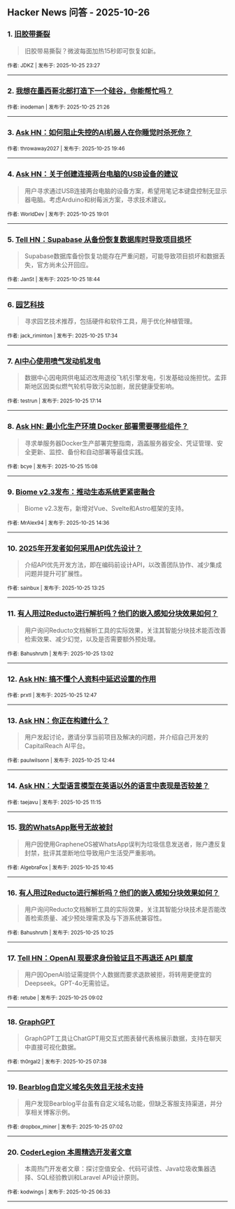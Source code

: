 ## Hacker News 问答 - 2025-10-26


### 1. [旧胶带撕裂](https://news.ycombinator.com/item?id=45707756)
> 旧胶带易撕裂？微波每面加热15秒即可恢复如新。

<sub>作者: JDKZ | 发布于: 2025-10-25 23:27</sub>

---

### 2. [我想在墨西哥北部打造下一个硅谷，你能帮忙吗？](https://news.ycombinator.com/item?id=45707108)

<sub>作者: inodeman | 发布于: 2025-10-25 21:26</sub>

---

### 3. [Ask HN：如何阻止失控的AI机器人在你睡觉时杀死你？](https://news.ycombinator.com/item?id=45706467)

<sub>作者: throwaway2027 | 发布于: 2025-10-25 19:46</sub>

---

### 4. [Ask HN：关于创建连接两台电脑的USB设备的建议](https://news.ycombinator.com/item?id=45706169)
> 用户寻求通过USB连接两台电脑的设备方案，希望用笔记本键盘控制无显示器电脑。考虑Arduino和树莓派方案，寻求技术建议。

<sub>作者: WorldDev | 发布于: 2025-10-25 19:01</sub>

---

### 5. [Tell HN：Supabase 从备份恢复数据库时导致项目损坏](https://news.ycombinator.com/item?id=45706060)
> Supabase数据库备份恢复功能存在严重问题，可能导致项目损坏和数据丢失，官方尚未公开回应。

<sub>作者: JanSt | 发布于: 2025-10-25 18:44</sub>

---

### 6. [园艺科技](https://news.ycombinator.com/item?id=45705587)
> 寻求园艺技术推荐，包括硬件和软件工具，用于优化种植管理。

<sub>作者: jack_riminton | 发布于: 2025-10-25 17:34</sub>

---

### 7. [AI中心使用喷气发动机发电](https://news.ycombinator.com/item?id=45705421)
> 数据中心因电网供电延迟改用退役飞机引擎发电，引发基础设施担忧。孟菲斯地区因类似燃气轮机导致污染加剧，居民健康受影响。

<sub>作者: testrun | 发布于: 2025-10-25 17:14</sub>

---

### 8. [Ask HN: 最小化生产环境 Docker 部署需要哪些组件？](https://news.ycombinator.com/item?id=45704470)
> 寻求单服务器Docker生产部署完整指南，涵盖服务器安全、凭证管理、安全更新、监控、备份和自动部署等最佳实践。

<sub>作者: bcye | 发布于: 2025-10-25 15:08</sub>

---

### 9. [Biome v2.3发布：推动生态系统更紧密融合](https://news.ycombinator.com/item?id=45704239)
> Biome v2.3发布，新增对Vue、Svelte和Astro框架的支持。

<sub>作者: MrAlex94 | 发布于: 2025-10-25 14:36</sub>

---

### 10. [2025年开发者如何采用API优先设计？](https://news.ycombinator.com/item?id=45703723)
> 介绍API优先开发方法，即在编码前设计API，以改善团队协作、减少集成问题并提升可扩展性。

<sub>作者: sainbux | 发布于: 2025-10-25 13:25</sub>

---

### 11. [有人用过Reducto进行解析吗？他们的嵌入感知分块效果如何？](https://news.ycombinator.com/item?id=45703569)
> 用户询问Reducto文档解析工具的实际效果，关注其智能分块技术能否改善检索效果、减少幻觉，以及是否需要额外预处理。

<sub>作者: Bahushruth | 发布于: 2025-10-25 13:02</sub>

---

### 12. [Ask HN: 搞不懂个人资料中延迟设置的作用](https://news.ycombinator.com/item?id=45703482)

<sub>作者: prxtl | 发布于: 2025-10-25 12:47</sub>

---

### 13. [Ask HN：你正在构建什么？](https://news.ycombinator.com/item?id=45703466)
> 用户发起讨论，邀请分享当前项目及解决的问题，并介绍自己开发的CapitalReach AI平台。

<sub>作者: paulwilsonn | 发布于: 2025-10-25 12:44</sub>

---

### 14. [Ask HN：大型语言模型在英语以外的语言中表现是否较差？](https://news.ycombinator.com/item?id=45702944)

<sub>作者: taejavu | 发布于: 2025-10-25 11:15</sub>

---

### 15. [我的WhatsApp账号无故被封](https://news.ycombinator.com/item?id=45702769)
> 用户因使用GrapheneOS被WhatsApp误判为垃圾信息发送者，账户遭反复封禁，批评其垄断地位导致用户生活受严重影响。

<sub>作者: AlgebraFox | 发布于: 2025-10-25 10:45</sub>

---

### 16. [有人用过Reducto进行解析吗？他们的嵌入感知分块效果如何？](https://news.ycombinator.com/item?id=45702695)
> 用户询问Reducto文档解析工具的实际效果，关注其智能分块技术是否能改善检索质量、减少预处理需求及与下游系统兼容性。

<sub>作者: Bahushruth | 发布于: 2025-10-25 10:25</sub>

---

### 17. [Tell HN：OpenAI 现要求身份验证且不再退还 API 额度](https://news.ycombinator.com/item?id=45702363)
> 用户因OpenAI验证需提供个人数据而要求退款被拒，将转用更便宜的Deepseek。GPT-4o无需验证。

<sub>作者: retube | 发布于: 2025-10-25 09:02</sub>

---

### 18. [GraphGPT](https://news.ycombinator.com/item?id=45702027)
> GraphGPT工具让ChatGPT用交互式图表替代表格展示数据，支持在聊天中直接可视化数据。

<sub>作者: th0rgal2 | 发布于: 2025-10-25 07:38</sub>

---

### 19. [Bearblog自定义域名失效且无技术支持](https://news.ycombinator.com/item?id=45701876)
> 用户发现Bearblog平台虽有自定义域名功能，但缺乏客服支持渠道，并分享相关博客示例。

<sub>作者: dropbox_miner | 发布于: 2025-10-25 07:02</sub>

---

### 20. [CoderLegion 本周精选开发者文章](https://news.ycombinator.com/item?id=45701753)
> 本周热门开发者文章：探讨空值安全、代码可读性、Java垃圾收集器选择、SQL经验教训和Laravel API设计原则。

<sub>作者: kodwings | 发布于: 2025-10-25 06:33</sub>

---
